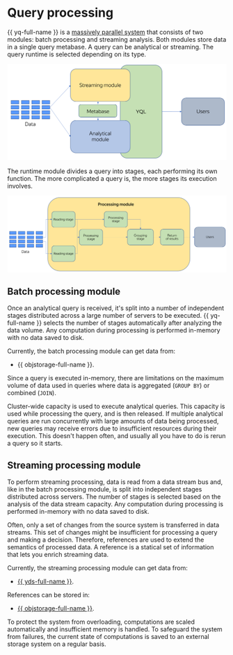 # Query processing

{{ yq-full-name }} is a [massively parallel system](https://en.wikipedia.org/wiki/Massively_parallel) that consists of two modules: batch processing and streaming analysis. Both modules store data in a single query metabase. A query can be analytical or streaming. The query runtime is selected depending on its type.

![query-processing](../_assets/query-processing.png)

The runtime module divides a query into stages, each performing its own function. The more complicated a query is, the more stages its execution involves.

![yq-stages](../_assets/yq-stages.png)

## Batch processing module

Once an analytical query is received, it's split into a number of independent stages distributed across a large number of servers to be executed. {{ yq-full-name }} selects the number of stages automatically after analyzing the data volume. Any computation during processing is performed in-memory with no data saved to disk.

Currently, the batch processing module can get data from:
- {{ objstorage-full-name }}.

Since a query is executed in-memory, there are limitations on the maximum volume of data used in queries where data is aggregated (`GROUP BY`) or combined (`JOIN`).

Cluster-wide capacity is used to execute analytical queries. This capacity is used while processing the query, and is then released. If multiple analytical queries are run concurrently with large amounts of data being processed, new queries may receive errors due to insufficient resources during their execution. This doesn't happen often, and usually all you have to do is rerun a query so it starts.

## Streaming processing module

To perform streaming processing, data is read from a data stream bus and, like in the batch processing module, is split into independent stages distributed across servers. The number of stages is selected based on the analysis of the data stream capacity. Any computation during processing is performed in-memory with no data saved to disk.

Often, only a set of changes from the source system is transferred in data streams. This set of changes might be insufficient for processing a query and making a decision. Therefore, references are used to extend the semantics of processed data. A reference is a statical set of information that lets you enrich streaming data.

Currently, the streaming processing module can get data from:
- [{{ yds-full-name }}](../../data-streams/concepts/index.md).

References can be stored in:
- [{{ objstorage-full-name }}](../../storage/concepts/index.md).

To protect the system from overloading, computations are scaled automatically and insufficient memory is handled. To safeguard the system from failures, the current state of computations is saved to an external storage system on a regular basis.

